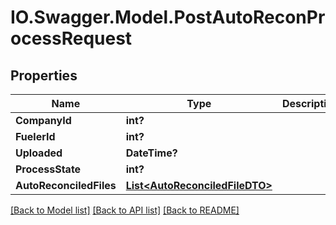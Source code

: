 # IO.Swagger.Model.PostAutoReconProcessRequest
## Properties

Name | Type | Description | Notes
------------ | ------------- | ------------- | -------------
**CompanyId** | **int?** |  | 
**FuelerId** | **int?** |  | [optional] 
**Uploaded** | **DateTime?** |  | [optional] 
**ProcessState** | **int?** |  | [optional] 
**AutoReconciledFiles** | [**List&lt;AutoReconciledFileDTO&gt;**](AutoReconciledFileDTO.md) |  | [optional] 

[[Back to Model list]](../README.md#documentation-for-models) [[Back to API list]](../README.md#documentation-for-api-endpoints) [[Back to README]](../README.md)

